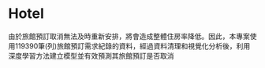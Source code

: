# Hotel
由於旅館預訂取消無法及時重新安排，將會造成整體住房率降低。因此，本專案使用119390筆(列)旅館預訂需求紀錄的資料，經過資料清理和視覺化分析後，利用深度學習方法建立模型並有效預測其旅館預訂是否取消
